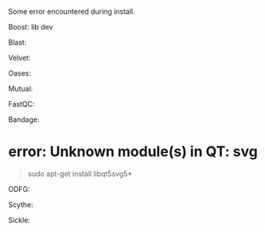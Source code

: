 Some error encountered during install.

Boost:
lib dev

Blast:

Velvet:

Oases:

Mutual:

FastQC:

Bandage:
# error: Unknown module(s) in QT: svg
 > sudo apt-get install libqt5svg5*


ODFG:

Scythe:

Sickle:

